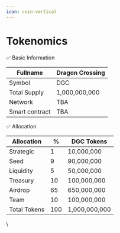 ```yaml
---
icon: coin-vertical
---
```


# Tokenomics

✅ Basic Information

| Fullname       | Dragon Crossing |
| -------------- | --------------- |
| Symbol         | DGC             |
| Total Supply   | 1,000,000,000   |
| Network        | TBA             |
| Smart contract | TBA             |

✅ Allocation

| Allocation   | %   | DGC Tokens    |
| ------------ | --- | ------------- |
| Strategic    | 1   | 10,000,000    |
| Seed         | 9   | 90,000,000    |
| Liquidity    | 5   | 50,000,000    |
| Treasury     | 10  | 100,000,000   |
| Airdrop      | 65  | 650,000,000   |
| Team         | 10  | 100,000,000   |
| Total Tokens | 100 | 1,000,000,000 |

\
